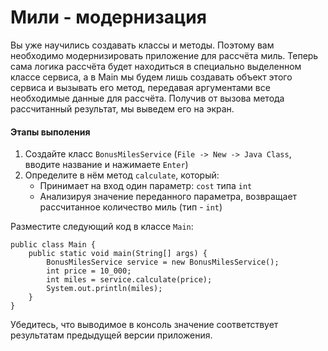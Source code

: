 # Мили - модернизация
Вы уже научились создавать классы и методы. Поэтому вам необходимо модернизировать приложение для рассчёта миль. Теперь сама логика рассчёта будет находиться в специально выделенном классе сервиса, а в Main мы будем лишь создавать объект этого сервиса и вызывать его метод, передавая аргументами все необходимые данные для рассчёта. Получив от вызова метода рассчитанный результат, мы выведем его на экран.

#### Этапы выполения
1. Создайте класс ```BonusMilesService``` (```File -> New -> Java Class```, вводите название и нажимаете ```Enter```)
2. Определите в нём метод ```calculate```, который:
   * Принимает на вход один параметр: ```cost``` типа ```int```
   * Анализируя значение переданного параметра, возвращает рассчитанное количество миль (тип - ```int```)
   
Разместите следующий код в классе ```Main```:

```
public class Main {
    public static void main(String[] args) {
        BonusMilesService service = new BonusMilesService();
        int price = 10_000;
        int miles = service.calculate(price);
        System.out.println(miles);
    }
}
```

Убедитесь, что выводимое в консоль значение соответствует результатам предыдущей версии приложения.
